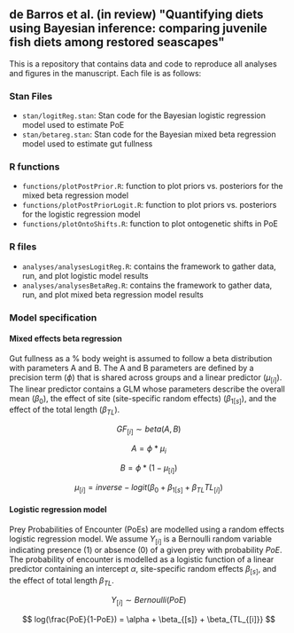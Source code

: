 ## de Barros et al. (in review) "Quantifying diets using Bayesian inference: comparing juvenile fish diets among restored seascapes"

This is a repository that contains data and code to reproduce all analyses and figures in the manuscript. Each file is as follows:

### Stan Files
- `stan/logitReg.stan`: Stan code for the Bayesian logistic regression model used to estimate PoE
- `stan/betareg.stan`: Stan code for the Bayesian mixed beta regression model used to estimate gut fullness

### R functions
- `functions/plotPostPrior.R`: function to plot priors vs. posteriors for the mixed beta regression model
- `functions/plotPostPriorLogit.R`: function to plot priors vs. posteriors for the logistic regression model
- `functions/plotOntoShifts.R`: function to plot ontogenetic shifts in PoE

### R files
- `analyses/analysesLogitReg.R`: contains the framework to gather data, run, and plot logistic model results
- `analyses/analysesBetaReg.R`: contains the framework to gather data, run, and plot mixed beta regression model results

### Model specification

#### Mixed effects beta regression

Gut fullness as a % body weight is assumed to follow a beta distribution with parameters A and B.
The A and B parameters are defined by a precision term ($\phi$) that is shared across groups and a linear
predictor ($\mu_{[i]}$). The linear predictor contains a GLM whose parameters describe the overall mean
($\beta_{0}$), the effect of site (site-specific random effects) ($\beta_{1[s]}$), and the effect of the total length ($\beta_{TL}$).

$$ GF_{[i]} \sim beta(A,B)  $$

$$ A = \phi*\mu_{i} $$

$$ B = \phi*(1-\mu_{[i]})  $$

$$ \mu_{[i]} = inverse-logit(\beta_{0} + \beta_{1[s]} + \beta_{TL}TL_{[i]})  $$

#### Logistic regression model

Prey Probabilities of Encounter (PoEs) are modelled using a random effects logistic regression model.
We assume $Y_{[i]}$ is a Bernoulli random variable indicating presence (1) or absence (0) of a given prey 
with probability $PoE$. The probability of encounter is modelled as a logistic function of a linear predictor
containing an intercept $\alpha$, site-specific random effects $\beta_{[s]}$, and the effect of total length $\beta_{TL}$.

$$ Y_{[i]} \sim Bernoulli(PoE) $$

$$ log(\frac{PoE}{1-PoE}) = \alpha + \beta_{[s]} + \beta_{TL_{[i]}}  $$













